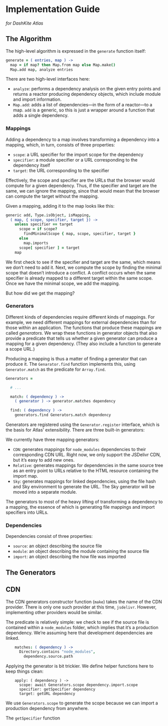 # Implementation Guide

*for DashKite Atlas*

## The Algorithm

The high-level algorithm is expressed in the `generate` function itself:

```coffeescript
generate = ( entries, map ) ->
  map = if map? then Map.from map else Map.make()
  Map.add map, analyze entries
```

There are two high-level interfaces here:

- `analyze`: performs a dependency analysis on the given entry points and returns a reactor producing dependency objects, which include module and import information.
- `Map.add`: adds a list of dependencies—in the form of a reactor—to a map. `add` is a generic, so this is just a wrapper around a function that adds a single dependency.

### Mappings

Adding a dependency to a map involves transforming a dependency into a mapping, which, in turn, consists of three properties:

- `scope`: a URL specifier for the import scope for the dependency
- `specifier`: a module specifier or a URL corresponding to the dependency itself
- `target`: the URL corresponding to the specifier

Effectively, the scope and specifier are the URLs that the browser would compute for a given dependency. Thus, if the specifier and target are the same, we can ignore the mapping, since that would mean that the browser can compute the target without the mapping.

Given a mapping, adding it to the map looks like this:

```coffeescript
generic add, Type.isObject, isMapping,
  ( map, { scope, specifier, target }) ->
    unless specifier == target
      scope = if scope?
        findMinimalScope { map, scope, specifier, target }
      else
        map.imports
      scope[ specifier ] = target
    map
```

We first check to see if the specifier and target are the same, which means we don’t need to add it. Next, we compute the scope by finding the minimal scope that doesn’t introduce a conflict. A conflict occurs when the same specifier is already mapped to a different target within the same scope. Once we have the minimal scope, we add the mapping.

But how did we get the mapping?

### Generators

Different kinds of dependencies require different kinds of mappings. For example, we need different mappings for external dependencies than for those within an application. The functions that produce these mappings are called *generators*. We wrap these functions in generator objects that also provide a predicate that tells us whether a given generator can produce a mapping for a given dependency. (They also include a function to generate a scope URL.)

Producing a mapping is thus a matter of finding a generator that can produce it. The `Genarator.find` function implements this, using `Generator.match` as the predicate for `Array.find`.

```coffeescript
Generators =

  # ...

  match: ( dependency ) ->
    ( generator ) -> generator.matches dependency

  find: ( dependency ) ->
    generators.find Generators.match dependency
```

Generators are registered using the `Generator.register` interface, which is the basis for Atlas’ extensibility. There are three built-in generators:

We currently have three mapping generators:

- `CDN`: generates mappings for `node_modules` dependencies to their corresponding CDN URL. Right now, we only support the JSDelivr CDN, but it’s easy to add new ones.
- `Relative`: generates mappings for dependencies in the same source tree as an entry point to URLs relative to the HTML resource containing the import map.
- `Sky`: generates mappings for linked dependencies, using the file hash and Sky environment to generate the URL. The Sky generator will be moved into a separate module.

The generators to most of the heavy lifting of transforming a dependency to a mapping, the essence of which is generating file mappings and import specifiers into URLs.

### Dependencies

Dependencies consist of three properties:

- `source`: an object describing the source file
- `module`: an object describing the module containing the source file
- `import`: an object describing the how file was imported

## The Generators

## CDN

The CDN generators constructor function (`make`) takes the name of the CDN provider. There is only one such provider at this time, `jsdelivr`. However, implementing other providers would be similar.

The predicate is relatively simple: we check to see if the source file is contained within a `node_modules` folder, which implies that it’s a production dependency. We’re assuming here that development dependencies are linked.

```coffeescript
    matches: ( dependency ) ->
      Directory.contains "node_modules",
        dependency.source.path
```

Applying the generator is bit trickier. We define helper functions here to keep things clean:

```off
    apply: ( dependency ) ->
      scope: await Generators.scope dependency.import.scope
      specifier: getSpecifier dependency
      target: getURL dependency
```

We use `Generators.scope` to generate the scope because we can import a production dependency from anywhere. 

The `getSpecifier` function